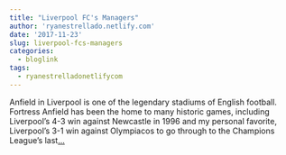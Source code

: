 ```yaml
---
title: "Liverpool FC's Managers"
author: 'ryanestrellado.netlify.com'
date: '2017-11-23'
slug: liverpool-fcs-managers
categories:
  - bloglink
tags:
  - ryanestrelladonetlifycom
---
```


Anfield in Liverpool is one of the legendary stadiums of English football. Fortress Anfield has been the home to many historic games, including Liverpool’s 4-3 win against Newcastle in 1996 and my personal favorite, Liverpool’s 3-1 win against Olympiacos to go through to the Champions League’s last[... <i class="fas fa-external-link-alt"></i>](https://ryanestrellado.netlify.com/post/lfc-home-and-away-odds/)

